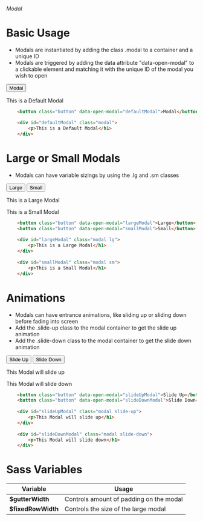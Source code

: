 ###### Modal

# Basic Usage

* Modals are instantiated by adding the class .modal to a container and a unique ID
* Modals are triggered by adding the data attribute "data-open-modal" to a clickable element and matching it with the unique ID of the modal you wish to open

<button class="button" data-open-modal="defaultModal">Modal</button>

<div id="defaultModal" class="modal">
<p>This is a Default Modal</h1>
</div>

```html
    <button class="button" data-open-modal="defaultModal">Modal</button>
    
    <div id="defaultModal" class="modal">
        <p>This is a Default Modal</h1>
    </div>
```

# Large or Small Modals

* Modals can have variable sizings by using the .lg and .sm classes

<button class="button" data-open-modal="largeModal">Large</button>
<button class="button" data-open-modal="smallModal">Small</button>

<div id="largeModal" class="modal lg">
<p>This is a Large Modal</h1>
</div>

<div id="smallModal" class="modal sm">
<p>This is a Small Modal</h1>
</div>

```html
    <button class="button" data-open-modal="largeModal">Large</button>
    <button class="button" data-open-modal="smallModal">Small</button>
    
    <div id="largeModal" class="modal lg">
        <p>This is a Large Modal</h1>
    </div>
    
    <div id="smallModal" class="modal sm">
        <p>This is a Small Modal</h1>
    </div>
```

# Animations

* Modals can have entrance animations, like sliding up or sliding down before fading into screen
* Add the .slide-up class to the modal container to get the slide up animation
* Add the .slide-down class to the modal container to get the slide down animation

<button class="button" data-open-modal="slideUpModal">Slide Up</button>
<button class="button" data-open-modal="slideDownModal">Slide Down</button>

<div id="slideUpModal" class="modal slide-up">
<p>This Modal will slide up</h1>
</div>

<div id="slideDownModal" class="modal slide-down">
<p>This Modal will slide down</h1>
</div>

```html
    <button class="button" data-open-modal="slideUpModal">Slide Up</button>
    <button class="button" data-open-modal="slideDownModal">Slide Down</button>
    
    <div id="slideUpModal" class="modal slide-up">
        <p>This Modal will slide up</h1>
    </div>
    
    <div id="slideDownModal" class="modal slide-down">
        <p>This Modal will slide down</h1>
    </div>
```

# Sass Variables

| Variable                           | Usage                                                                    |
|------------------------------------|--------------------------------------------------------------------------|
| **$gutterWidth**                   | Controls amount of padding on the modal                                  |
| **$fixedRowWidth**                 | Controls the size of the large modal                                     |